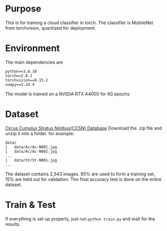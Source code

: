 # Purpose
This is for training a cloud classifier in torch. The classifier is MobileNet from torchvision, quantized for deployment.

# Environment
The main dependencies are
```
python==3.8.10
torch==2.0.1
torchvision==0.15.2
numpy==1.24.4
```
The model is trained on a NVIDIA RTX A4000 for 60 epochs

# Dataset
[Cirrus Cumulus Stratus Nimbus(CCSN) Database](https://github.com/upuil/CCSN-Database)
Download the .zip file and unzip it into a folder. for example:
```
data/
|   data/Ac/Ac-N001.jpg
|   data/Ac/Ac-N002.jpg
...
|   data/St/St-N001.jpg
...
```
The dataset contains 2,543 images. 85% are used to form a training set, 15% are held out for validation.
The final accuracy test is done on the entire dataset.

# Train & Test 
If everything is set up properly, just run `python train.py` and wait for the results.